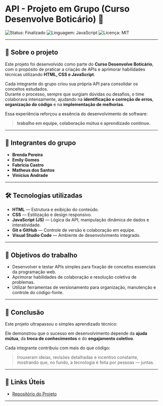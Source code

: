 # API - Projeto em Grupo (Curso Desenvolve Boticário) 🚀

![Status: Finalizado](https://img.shields.io/badge/status-finalizado-brightgreen)
![Linguagem: JavaScript](https://img.shields.io/badge/linguagem-JavaScript-yellow)
![Licença: MIT](https://img.shields.io/badge/licença-MIT-blue)

---

## 📌 Sobre o projeto

Este projeto foi desenvolvido como parte do **Curso Desenvolve Boticário**, com o propósito de praticar a criação de APIs e aprimorar habilidades técnicas utilizando **HTML, CSS e JavaScript**.

Cada integrante do grupo criou sua própria API para consolidar os conceitos estudados.  
Durante o processo, sempre que surgiam dúvidas ou desafios, o time colaborava intensamente, ajudando na **identificação e correção de erros**, **organização do código** e na **implementação de melhorias**.

Essa experiência reforçou a essência do desenvolvimento de software:  
> **trabalho em equipe, colaboração mútua e aprendizado contínuo.**

---

## 👥 Integrantes do grupo

- **Brenda Pereira**  
- **Emily Gomes**  
- **Fabrícia Castro**  
- **Matheus dos Santos**  
- **Vinícius Andrade**

---

## 🛠 Tecnologias utilizadas

- **HTML** — Estrutura e exibição do conteúdo.  
- **CSS** — Estilização e design responsivo.  
- **JavaScript (JS)** — Lógica da API, manipulação dinâmica de dados e interatividade.  
- **Git e GitHub** — Controle de versão e colaboração em equipe.  
- **Visual Studio Code** — Ambiente de desenvolvimento integrado.

---

## 🎯 Objetivos do trabalho

- Desenvolver e testar APIs simples para fixação de conceitos essenciais da programação web.  
- Aprimorar habilidades de colaboração e resolução coletiva de problemas.  
- Utilizar ferramentas de versionamento para organização, manutenção e controle do código-fonte.

---

## 📖 Conclusão

Este projeto ultrapassou o simples aprendizado técnico:  

Ele demonstrou que o sucesso em desenvolvimento depende da **ajuda mútua**, da **troca de conhecimentos** e do **engajamento coletivo**.

Cada integrante contribuiu com mais do que código:  
> trouxeram ideias, revisões detalhadas e incentivo constante, mostrando que, no fundo, a tecnologia é feita por pessoas — juntas.

---

## 🔗 Links Úteis

- [Repositório do Projeto](https://github.com/Fabyyac/apis-grupo-conecta)  

---

